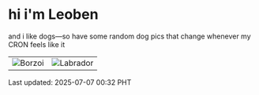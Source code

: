 # hi i'm Leoben

and i like dogs—so have some random dog pics that change whenever my CRON feels like it

|  |  |
|--------|----------|
| ![Borzoi](https://random-dog-vercel.vercel.app/api/random-borzoi?v=1751819576) | ![Labrador](https://random-dog-vercel.vercel.app/api/random-labrador?v=1751819576) |

Last updated: 2025-07-07 00:32 PHT
